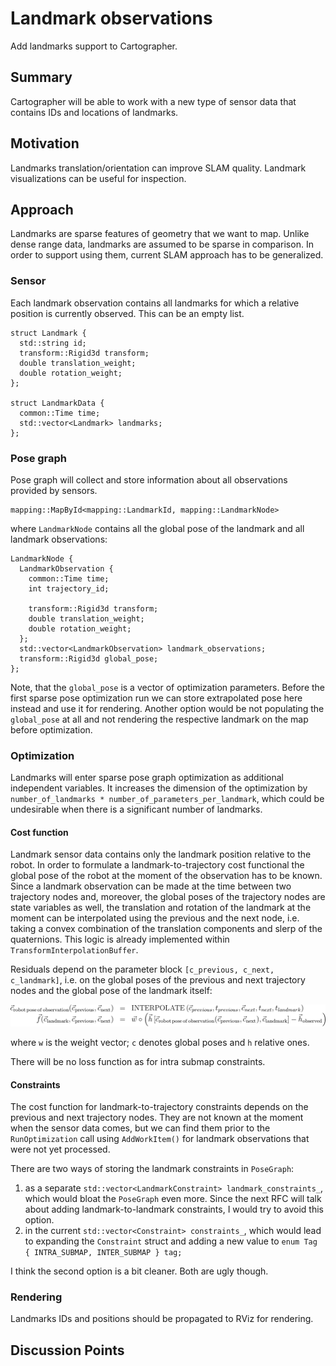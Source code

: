 # Landmark observations
Add landmarks support to Cartographer.

## Summary
[summary]: #summary
Cartographer will be able to work with a new type of sensor data that contains IDs and locations of landmarks.

## Motivation
[motivation]: #motivation
Landmarks translation/orientation can improve SLAM quality. Landmark visualizations can be useful for inspection.

## Approach
[approach]: #approach
Landmarks are sparse features of geometry that we want to map. Unlike dense range data, landmarks are assumed to be sparse in comparison. In order to support using them, current SLAM approach has to be generalized. 

### Sensor
Each landmark observation contains all landmarks for which a relative position is currently observed. This can be an empty list.

```
struct Landmark {
  std::string id;
  transform::Rigid3d transform;
  double translation_weight;
  double rotation_weight;
};

struct LandmarkData {
  common::Time time;
  std::vector<Landmark> landmarks;
};
```

### Pose graph
Pose graph will collect and store information about all observations provided by sensors.
```
mapping::MapById<mapping::LandmarkId, mapping::LandmarkNode>
```
where `LandmarkNode` contains all the global pose of the landmark and all landmark observations:

```
LandmarkNode {
  LandmarkObservation {
    common::Time time;
    int trajectory_id;
    
    transform::Rigid3d transform;
    double translation_weight;
    double rotation_weight;
  };
  std::vector<LandmarkObservation> landmark_observations;
  transform::Rigid3d global_pose;
};
```
Note, that the `global_pose` is a vector of optimization parameters. Before the first sparse pose optimization run we can store extrapolated pose here instead and use it for rendering. Another option would be not populating the `global_pose` at all and not rendering the respective landmark on the map before optimization.


### Optimization
Landmarks will enter sparse pose graph optimization as additional independent variables. It increases the dimension of the optimization by `number_of_landmarks * number_of_parameters_per_landmark`, which could be undesirable when there is a significant number of landmarks. 

#### Cost function
Landmark sensor data contains only the landmark position relative to the robot. In order to formulate a landmark-to-trajectory cost functional the global pose of the robot at the moment of the observation has to be known. Since a landmark observation can be made at the time between two trajectory nodes and, moreover, the global poses of the trajectory nodes are state variables as well, the translation and rotation of the landmark at the moment can be interpolated using the previous and the next node, i.e. taking a convex combination of the translation components and slerp of the quaternions. This logic is already implemented within `TransformInterpolationBuffer`. 

Residuals depend on the parameter block `[c_previous, c_next, c_landmark]`, i.e. on the global poses of the previous and next trajectory nodes and the global pose of the landmark itself:

![component diagram](0000-assets/cost.png "Cost function")

where `w` is the weight vector; `c` denotes global poses and `h` relative ones. 

There will be no loss function as for intra submap constraints. 

#### Constraints
The cost function for landmark-to-trajectory constraints depends on the previous and next trajectory nodes. They are not known at the moment when the sensor data comes, but we can find them prior to the `RunOptimization` call using `AddWorkItem()` for landmark observations that were not yet processed.

There are two ways of storing the landmark constraints in `PoseGraph`:

1.  as a separate `std::vector<LandmarkConstraint> landmark_constraints_`, which would bloat the `PoseGraph` even more. Since the next RFC will talk about adding landmark-to-landmark constraints, I would try to avoid this option.
1. in the current `std::vector<Constraint> constraints_`, which would lead to expanding the `Constraint` struct and adding  a new value to `enum Tag { INTRA_SUBMAP, INTER_SUBMAP } tag;`

I think the second option is a bit cleaner. Both are ugly though.


### Rendering
Landmarks IDs and positions should be propagated to RViz for rendering.

## Discussion Points
[discussion]: #discussion
